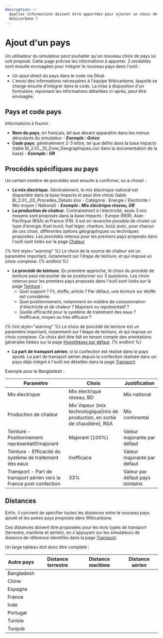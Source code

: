 ```yaml
---
description: >-
  Quelles informations doivent être apportées pour ajouter un choix de pays dans
  Wikicarbone ?
---
```


# Ajout d'un pays

Un utilisateur du simulateur peut souhaiter qu'un nouveau choix de pays lui soit proposé. Cette page précise les informations à apporter. 2 modalités sont ensuite envisagées pour intégrer le nouveau pays dans l'outil :&#x20;

* Un ajout direct du pays dans le code via Gitub
* L'envoi des informations nécessaires à l'équipe Wikicarbone, laquelle se charge ensuite d'intégrer dans le code. La mise à disposition d'un formulaire, reprenant les informations détaillées ci-après, peut être envisagée.

## Pays et code pays

Informations à fournir :&#x20;

* **Nom du pays**, en français, tel que devant apparaître dans les menus déroulants du simulateur - _**Exemple : Grèce**_
* **Code pays**, généralement 2-3 lettre, tel que défini dans la base Impacts (table BI\_2.01\_\_10\_Zone\_Geographiques.csv dans la documentation de la base) - _**Exemple : GR**_

## Procédés spécifiques au pays

Un certain nombre de procédés sont ensuite à confirmer, ou à choisir :&#x20;

* **Le mix électrique**. Généralement, le mix électrique national est disponible dans la base Impacts et peut être choisi (table BI\_2.01\_\_02\_Procedes\_Details.xlsx - Catégorie : Energie / Electricité / Mix moyen / National) - _**Exemple : Mix électrique réseau, GR**_
* **La production de chaleur**_**.**_ Contrairement à l'électricité, seuls 3 mix moyens sont proposés dans la base Impacts : Europe (RER), Asie-Pacifique (RSA) et France (FR). Il est en revanche possible de choisir un type d'énergie (fuel lourd, fuel léger, charbon, bois) avec, pour chacun de ces choix, différentes options géographiques ou techniques proposées. Les procédés retenus pour les premiers pays proposés dans l'outil sont listés sur la page [Chaleur](chaleur.md)

{% hint style="warning" %}
Le choix de la source de chaleur est un paramètre important, notamment sur l'étape de teinture, et qui impose un choix complexe.
{% endhint %}

* **Le procédé de teinture.** En première approche, le choix du procédé de teinture peut nécessiter de se positionner sur 3 questions. Les choix retenus pour les premiers pays proposés dans l'outil sont listés sur la page [Teinture](teinture.md) :&#x20;
  * Quel support ? Fil, étoffe, article ? Par défaut, une teinture sur étoffe est considérée.
  * Quel positionnement, notamment en matière de consommation d'électricité et de chaleur ? Majorant ou représentatif ?
  * Quelle efficacité pour le système de traitement des eaux ? Inefficace, moyen ou très efficace ?

{% hint style="warning" %}
Le choix de procédé de teinture est un paramètre important, notamment sur l'étape de teinture, et qui impose un choix complexe. Ce choix doit être fait en tenant compte des orientations générales listées sur la page [Hypothèses par défaut](hypotheses-par-defaut.md).
{% endhint %}

* **La part de transport aérien**, si la confection est réalisé dans le pays ajouté. La part de transport aérien depuis la confection réalisée dans un pays déjà intégré à l'outil est détaillée dans la page [Transport](ajout-dun-pays.md#transports).

Exemple pour le Bangladesh :&#x20;

| Paramètre                                                           | Choix                                                                          | Justification                    |
| ------------------------------------------------------------------- | ------------------------------------------------------------------------------ | -------------------------------- |
| Mix électrique                                                      | Mix électrique réseau, BD                                                      | Mix national                     |
| Production de chaleur                                               | Mix Vapeur (mix technologique\|mix de production, en sortie de chaudière), RSA | Mix continental                  |
| Teinture - Positionnement représentatif/majorant                    | Majorant (100%)                                                                | Valeur majorante par défaut      |
| Teinture - Efficacité du système de traitement des eaux             | Inefficace                                                                     | Valeur majorante par défaut      |
| Transport - Part de transport aérien vers la France post confection | 33%                                                                            | Valeur par défaut pays lointains |

## Distances

Enfin, il convient de spécifier toutes les distances entre le nouveau pays ajouté et les autres pays proposés dans Wikicarbone.

Ces distances doivent être proposées pour les trois types de transport (terrestre, maritime et aérien), en s'appuyant sur les simulateurs de distance de référence identifiés dans la page [Transport](transport.md).

Un large tableau doit donc être complété :&#x20;

| Autre pays | Distance terrestre | Distance maritime | Distance aérien |
| ---------- | ------------------ | ----------------- | --------------- |
| Bangladesh |                    |                   |                 |
| Chine      |                    |                   |                 |
| Espagne    |                    |                   |                 |
| France     |                    |                   |                 |
| Inde       |                    |                   |                 |
| Portugal   |                    |                   |                 |
| Tunisie    |                    |                   |                 |
| Turquie    |                    |                   |                 |

